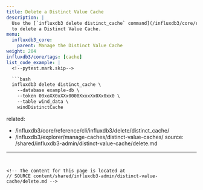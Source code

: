 ```yaml
---
title: Delete a Distinct Value Cache
description: |
  Use the [`influxdb3 delete distinct_cache` command](/influxdb3/core/reference/cli/influxdb3/delete/distinct_cache/)
  to delete a Distinct Value Cache.
menu:
  influxdb3_core:
    parent: Manage the Distinct Value Cache
weight: 204
influxdb3/core/tags: [cache]
list_code_example: |
  <!--pytest.mark.skip-->

  ```bash
  influxdb3 delete distinct_cache \
    --database example-db \
    --token 00xoXX0xXXx0000XxxxXx0Xx0xx0 \
    --table wind_data \
    windDistinctCache
  ```
related:
  - /influxdb3/core/reference/cli/influxdb3/delete/distinct_cache/
  - /influxdb3/explorer/manage-caches/distinct-value-caches/
source: /shared/influxdb3-admin/distinct-value-cache/delete.md
---
```


<!-- The content for this page is located at
// SOURCE content/shared/influxdb3-admin/distinct-value-cache/delete.md -->
